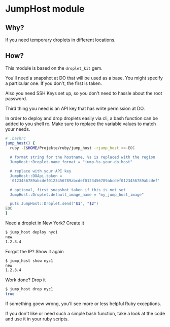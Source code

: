 # JumpHost module

## Why?

If you need temporary droplets in different locations.

## How?

This module is based on the `droplet_kit` gem.

You'll need a snapshot at DO that will be used as a base. You might
specify a particular one. If you don't, the first is taken.

Also you need SSH Keys set up, so you don't need to hassle about the
root password.

Third thing you need is an API key that has write permission at DO.

In order to deploy and drop droplets easily via cli, a bash function
can be added to you shell rc. Make sure to replace the variable values
to match your needs.

```bash
# .bashrc
jump_host() {
  ruby -I$HOME/Projekte/ruby/jump_host -rjump_host <<-EOC
  
  # format string for the hostname, %s is replaced with the region
  JumpHost::Droplet.name_format = "jump-%s.your-do.host"

  # replace with your API key
  JumpHost::DOApi.token =
  '0123456789abcdef0123456789abcdef0123456789abcdef0123456789abcdef'

  # optional, first snapshot taken if this is not set
  JumpHost::Droplet.default_image_name = "my_jump_host_image"

  puts JumpHost::Droplet.send("$1", "$2")
EOC
}
```

Need a droplet in New York? Create it
```bash
$ jump_host deploy nyc1
new
1.2.3.4
```

Forgot the IP? Show it again
```bash
$ jump_host show nyc1
new
1.2.3.4
```

Work done? Drop it
```bash
$ jump_host drop nyc1
true
```

If something goew wrong, you'll see more or less helpful Ruby exceptions.

If you don't like or need such a simple bash function, take a look at
the code and use it in your ruby scripts.
